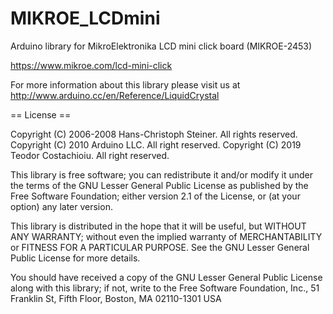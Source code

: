 # MIKROE_LCDmini
Arduino library for MikroElektronika LCD mini click board (MIKROE-2453)

https://www.mikroe.com/lcd-mini-click

For more information about this library please visit us at
http://www.arduino.cc/en/Reference/LiquidCrystal

== License ==

Copyright (C) 2006-2008 Hans-Christoph Steiner. All rights reserved. 
Copyright (C) 2010 Arduino LLC. All right reserved. 
Copyright (C) 2019 Teodor Costachioiu. All right reserved. 

This library is free software; you can redistribute it and/or
modify it under the terms of the GNU Lesser General Public
License as published by the Free Software Foundation; either
version 2.1 of the License, or (at your option) any later version.

This library is distributed in the hope that it will be useful,
but WITHOUT ANY WARRANTY; without even the implied warranty of
MERCHANTABILITY or FITNESS FOR A PARTICULAR PURPOSE. See the GNU
Lesser General Public License for more details.

You should have received a copy of the GNU Lesser General Public
License along with this library; if not, write to the Free Software
Foundation, Inc., 51 Franklin St, Fifth Floor, Boston, MA 02110-1301 USA
